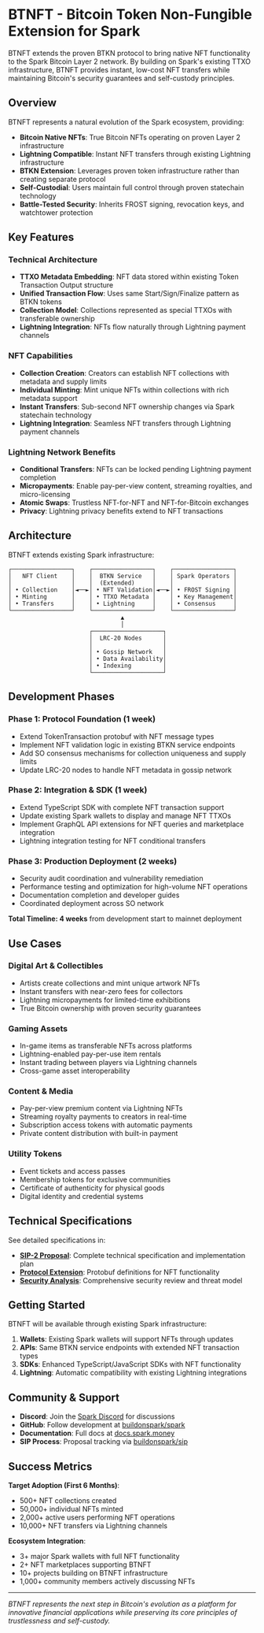# BTNFT - Bitcoin Token Non-Fungible Extension for Spark

BTNFT extends the proven BTKN protocol to bring native NFT functionality to the Spark Bitcoin Layer 2 network. By building on Spark's existing TTXO infrastructure, BTNFT provides instant, low-cost NFT transfers while maintaining Bitcoin's security guarantees and self-custody principles.

## Overview

BTNFT represents a natural evolution of the Spark ecosystem, providing:

- **Bitcoin Native NFTs**: True Bitcoin NFTs operating on proven Layer 2 infrastructure
- **Lightning Compatible**: Instant NFT transfers through existing Lightning infrastructure  
- **BTKN Extension**: Leverages proven token infrastructure rather than creating separate protocol
- **Self-Custodial**: Users maintain full control through proven statechain technology
- **Battle-Tested Security**: Inherits FROST signing, revocation keys, and watchtower protection

## Key Features

### Technical Architecture
- **TTXO Metadata Embedding**: NFT data stored within existing Token Transaction Output structure
- **Unified Transaction Flow**: Uses same Start/Sign/Finalize pattern as BTKN tokens
- **Collection Model**: Collections represented as special TTXOs with transferable ownership
- **Lightning Integration**: NFTs flow naturally through Lightning payment channels

### NFT Capabilities
- **Collection Creation**: Creators can establish NFT collections with metadata and supply limits
- **Individual Minting**: Mint unique NFTs within collections with rich metadata support
- **Instant Transfers**: Sub-second NFT ownership changes via Spark statechain technology
- **Lightning Integration**: Seamless NFT transfers through Lightning payment channels

### Lightning Network Benefits
- **Conditional Transfers**: NFTs can be locked pending Lightning payment completion
- **Micropayments**: Enable pay-per-view content, streaming royalties, and micro-licensing
- **Atomic Swaps**: Trustless NFT-for-NFT and NFT-for-Bitcoin exchanges
- **Privacy**: Lightning privacy benefits extend to NFT transactions

## Architecture

BTNFT extends existing Spark infrastructure:

```
┌─────────────────┐    ┌─────────────────┐    ┌─────────────────┐
│   NFT Client    │    │  BTKN Service   │    │ Spark Operators │
│                 │    │  (Extended)     │    │                 │
│ • Collection    │◄──►│ • NFT Validation│◄──►│ • FROST Signing │
│ • Minting       │    │ • TTXO Metadata │    │ • Key Management│
│ • Transfers     │    │ • Lightning     │    │ • Consensus     │
└─────────────────┘    └─────────────────┘    └─────────────────┘
                                ▲
                                │
                       ┌────────────────────┐
                       │  LRC-20 Nodes      │
                       │                    │
                       │ • Gossip Network   │
                       │ • Data Availability│
                       │ • Indexing         │
                       └────────────────────┘
```

## Development Phases

### Phase 1: Protocol Foundation (1 week)
- Extend TokenTransaction protobuf with NFT message types
- Implement NFT validation logic in existing BTKN service endpoints  
- Add SO consensus mechanisms for collection uniqueness and supply limits
- Update LRC-20 nodes to handle NFT metadata in gossip network

### Phase 2: Integration & SDK (1 week)  
- Extend TypeScript SDK with complete NFT transaction support
- Update existing Spark wallets to display and manage NFT TTXOs
- Implement GraphQL API extensions for NFT queries and marketplace integration
- Lightning integration testing for NFT conditional transfers

### Phase 3: Production Deployment (2 weeks)
- Security audit coordination and vulnerability remediation
- Performance testing and optimization for high-volume NFT operations
- Documentation completion and developer guides
- Coordinated deployment across SO network

**Total Timeline: 4 weeks** from development start to mainnet deployment

## Use Cases

### Digital Art & Collectibles
- Artists create collections and mint unique artwork NFTs
- Instant transfers with near-zero fees for collectors
- Lightning micropayments for limited-time exhibitions
- True Bitcoin ownership with proven security guarantees

### Gaming Assets
- In-game items as transferable NFTs across platforms
- Lightning-enabled pay-per-use item rentals
- Instant trading between players via Lightning channels
- Cross-game asset interoperability

### Content & Media
- Pay-per-view premium content via Lightning NFTs
- Streaming royalty payments to creators in real-time
- Subscription access tokens with automatic payments
- Private content distribution with built-in payment

### Utility Tokens
- Event tickets and access passes
- Membership tokens for exclusive communities  
- Certificate of authenticity for physical goods
- Digital identity and credential systems

## Technical Specifications

See detailed specifications in:
- **[SIP-2 Proposal](./sip-2.md)**: Complete technical specification and implementation plan
- **[Protocol Extension](./spark_nft_extension.proto)**: Protobuf definitions for NFT functionality
- **[Security Analysis](./security_analysis.md)**: Comprehensive security review and threat model

## Getting Started

BTNFT will be available through existing Spark infrastructure:

1. **Wallets**: Existing Spark wallets will support NFTs through updates
2. **APIs**: Same BTKN service endpoints with extended NFT transaction types
3. **SDKs**: Enhanced TypeScript/JavaScript SDKs with NFT functionality
4. **Lightning**: Automatic compatibility with existing Lightning integrations

## Community & Support

- **Discord**: Join the [Spark Discord](https://discord.gg/spark) for discussions
- **GitHub**: Follow development at [buildonspark/spark](https://github.com/buildonspark/spark)
- **Documentation**: Full docs at [docs.spark.money](https://docs.spark.money)
- **SIP Process**: Proposal tracking via [buildonspark/sip](https://github.com/buildonspark/sip)

## Success Metrics

**Target Adoption (First 6 Months)**:
- 500+ NFT collections created
- 50,000+ individual NFTs minted
- 2,000+ active users performing NFT operations
- 10,000+ NFT transfers via Lightning channels

**Ecosystem Integration**:
- 3+ major Spark wallets with full NFT functionality
- 2+ NFT marketplaces supporting BTNFT
- 10+ projects building on BTNFT infrastructure
- 1,000+ community members actively discussing NFTs

---

*BTNFT represents the next step in Bitcoin's evolution as a platform for innovative financial applications while preserving its core principles of trustlessness and self-custody.*

